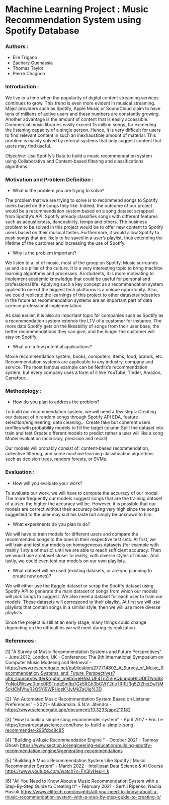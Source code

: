 # Machine Learning Project : Music Recommendation System using Spotify Database

### Authors :
* Elie Trigano
* Zachary Guenassia
* Thomas Taylor
* Pierre Chagnon


### Introduction :

We live in a time when the popularity of digital content streaming services continues to grow. This trend is even more evident in musical streaming. Major providers such as Spotify, Apple Music or SoundCloud claim to have tens of millions of active users and these numbers are constantly growing. Another advantage is the amount of content that is easily accessible. Commercial music libraries easily exceed 15 million songs, far exceeding the listening capacity of a single person. Hence, it is very difficult for users to find relevant content in such an inexhaustible amount of material. This problem is mainly solved by referral systems that only suggest content that users may find useful.

*Objective*: Use Spotify’s Data to build a music recommendation system using Collaborative and Content-based filtering and classifications algorithms. 


### Motivation and Problem Definition :

* What is the problem you are trying to solve? 

The problem that we are trying to solve is to recommend songs to Spotify users based on the songs they like. Indeed, the outcome of our project would be a recommendation system based on a song dataset scrapped from Spotify’s API. 
Spotify already classifies songs with different features such as acousticness, danceability, tempo and others. 
The business problem to be solved in this project would be to offer new content to Spotify users based on their musical tastes. Furthermore, it would allow Spotify to push songs that are likely to be saved in a user’s playlist, thus extending the lifetime of the customer and increasing the use of Spotify. 

* Why is the problem important?

We listen to a lot of music, most of the group on Spotify. Music surrounds us and is a pillar of the culture. It is a very interesting topic to bring machine learning algorithms and processes. As students, it is more motivating to implement academic knowledge that could be useful for personal and professional life. Applying such a key concept as a recommendation system applied to one of the biggest tech platforms is a unique opportunity. Also, we could replicate the learnings of this project to other datasets/industries in the future as recommendation systems are an important part of data science professional implementation. 

As said earlier, it is also an important topic for companies such as Spotify as a recommendation system extends the LTV of a customer for instance. The more data Spotify gets on the likeability of songs from their user base, the better recommendations they can give, and the longer the customer will stay on Spotify.

* What are a few potential applications?

Movie recommendation system, books, computers, items, food, brands, etc. 
Recommendation systems are applicable to any industry, company and service. The most famous example can be Netflix’s recommendation system, but every company uses a form of it like YouTube, Tinder, Amazon, Carrefour…
 

### Methodology :

* How do you plan to address the problem? 

To build our recommendation system, we will need a few steps:
Creating our dataset of n random songs through Spotify API 
EDA, feature selection/engineering, data cleaning…
Create fake but coherent users profiles with probability models to fill the target column
Split the dataset into train and test
Create different models to predict rather a user will like a song
Model evaluation (accuracy, precision and recall)

Our models will probably consist of: content-based recommendation, collective filtering, and some machine learning classification algorithms such as decision trees, random forests, or SVMs.

### Evaluation : 

* How will you evaluate your work?

To evaluate our work, we will have to compute the accuracy of our model. The more frequently our models suggest songs that are the training dataset of a user, the higher the accuracy will be. However, it is possible that our models are correct without their accuracy being very high since the songs suggested to the user may suit his taste but simply be unknown to him.

* What experiments do you plan to do? 

We will have to train models for different users and compare the recommended songs to the ones in their respective test sets. At first, we will train and test our models on homogeneous datasets (for example with mainly 1 style of music) until we are able to reach sufficient accuracy. Then we would use a dataset closer to reality, with diverse styles of music. And lastly, we could even test our models on our own playlists.

* What dataset will be used (existing datasets, or are you planning to create new ones)?

We will either use the Kaggle dataset or scrap the Spotify dataset using Spotify API to generate the main dataset of songs from which our models will pick songs to suggest.
We also need a dataset for each user to train our models. These datasets will correspond to their playlist. At first we will use playlists that contain songs in a similar style, then we will use more diverse playlists.

Since the project is still at an early stage, many things could change depending on the difficulties we will meet during its realization.

### References : 

[1] "A Survey of Music Recommendation Systems and Future Perspectives" -  June 2012, London, UK -  Conference: The 9th International Symposium on Computer Music Modeling and Retrieval - 
https://www.researchgate.net/publication/277714802_A_Survey_of_Music_Recommendation_Systems_and_Future_Perspectives?utm_source=twitter&rgutm_meta1=eHNsLUF4TnZlVjVQbnppbHlIODhTNm83YnNoUWswc0tmc0RSTndaSm9pTGk5RGh3bGVIY2tibTRRU3g5ZlZhcjZwTjM5cklCMVhuR2Q5Yi9WRHgzK1JyMkZaUjg%3D 

[2] “An Automated Music Recommendation System Based on Listener Preferences” - 2021 - Mukkamala. S.N.V. Jitendra -
https://www.sciencegate.app/document/10.3233/apc210182

[3] "How to build a simple song recommender system" -  April 2017 - Eric Le
https://towardsdatascience.com/how-to-build-a-simple-song-recommender-296fcbc8c85

[4] "Building a Music Recommendation Engine " - October 2021 - Tanmoy Ghosh
https://www.section.io/engineering-education/building-spotify-recommendation-engine/#generating-recommendations

[5] "Building A Music Recommendation System Like Spotify | Music Recommender System"  - March 2022 - Intellipaat Data Science & AI Course
https://www.youtube.com/watch?v=FV3IvHeuH_k

[6] "All You Need to Know About a Music Recommendation System with a Step-By-Step Guide to Creating It"  - February 2021 - Serhii Ripenko, Nadiia Hasiuk
https://www.eliftech.com/insights/all-you-need-to-know-about-a-music-recommendation-system-with-a-step-by-step-guide-to-creating-it/
